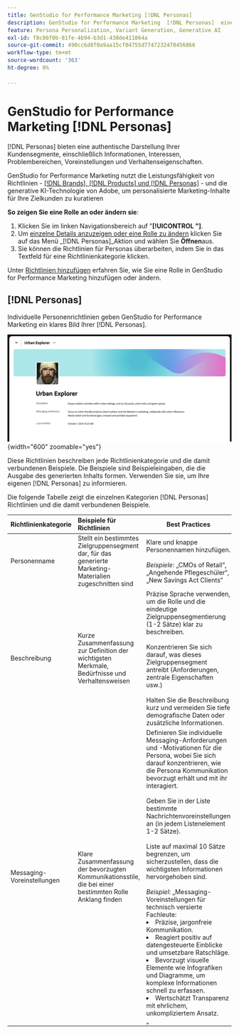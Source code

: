 ```yaml
---
title: GenStudio for Performance Marketing [!DNL Personas]
description: GenStudio for Performance Marketing  [!DNL Personas]  eine wahre Darstellung Ihrer Kundensegmente, in der deren Interessen, Probleme, Vorlieben und Verhaltenseigenschaften erfasst werden.
feature: Persona Personalization, Variant Generation, Generative AI
exl-id: f8c86f0b-81fe-4b94-b3d1-438de411864a
source-git-commit: 490cc6d8f0a9aa15cf04755d7747232470456866
workflow-type: tm+mt
source-wordcount: '363'
ht-degree: 0%

---
```


# GenStudio for Performance Marketing [!DNL Personas]

[!DNL Personas] bieten eine authentische Darstellung Ihrer Kundensegmente, einschließlich Informationen, Interessen, Problembereichen, Voreinstellungen und Verhaltenseigenschaften.

GenStudio for Performance Marketing nutzt die Leistungsfähigkeit von Richtlinien - [[!DNL Brands],  [!DNL Products] und  [!DNL Personas]](overview.md) - und die generative KI-Technologie von Adobe, um personalisierte Marketing-Inhalte für Ihre Zielkunden zu kuratieren&#x200B;

**So zeigen Sie eine Rolle an oder ändern sie**:

1. Klicken Sie im linken Navigationsbereich auf &quot;**[!UICONTROL &quot;]**.
1. Um [einzelne Details anzuzeigen oder eine Rolle zu ändern](add-guidelines.md#manage-personas) klicken Sie auf das Menü _[!DNL Personas]_Aktion und wählen Sie **Öffnen**aus.
1. Sie können die Richtlinien für Personas überarbeiten, indem Sie in das Textfeld für eine Richtlinienkategorie klicken.

Unter [Richtlinien hinzufügen](add-guidelines.md) erfahren Sie, wie Sie eine Rolle in GenStudio for Performance Marketing hinzufügen oder ändern.

## [!DNL Personas]

Individuelle Personenrichtlinien geben GenStudio for Performance Marketing ein klares Bild Ihrer [!DNL Personas].

![Persona-Richtlinien](/help/assets/personas.png){width="600" zoomable="yes"}

Diese Richtlinien beschreiben jede Richtlinienkategorie und die damit verbundenen Beispiele. Die Beispiele sind Beispieleingaben, die die Ausgabe des generierten Inhalts formen. Verwenden Sie sie, um Ihre eigenen [!DNL Personas] zu informieren.

Die folgende Tabelle zeigt die einzelnen Kategorien [!DNL Personas] Richtlinien und die damit verbundenen Beispiele.

| Richtlinienkategorie | Beispiele für Richtlinien | Best Practices |
| ------------------| :---------- |-------------|
| Personenname | Stellt ein bestimmtes Zielgruppensegment dar, für das generierte Marketing-Materialien zugeschnitten sind | Klare und knappe Personennamen hinzufügen.<br><br>_Beispiele_: „CMOs of Retail“, „Angehende Pflegeschüler“, „New Savings Act Clients“ |
| Beschreibung | Kurze Zusammenfassung zur Definition der wichtigsten Merkmale, Bedürfnisse und Verhaltensweisen | Präzise Sprache verwenden, um die Rolle und die eindeutige Zielgruppensegmentierung (1-2 Sätze) klar zu beschreiben.<br><br>Konzentrieren Sie sich darauf, was dieses Zielgruppensegment antreibt (Anforderungen, zentrale Eigenschaften usw.)<br><br>Halten Sie die Beschreibung kurz und vermeiden Sie tiefe demografische Daten oder zusätzliche Informationen. |
| Messaging-Voreinstellungen | Klare Zusammenfassung der bevorzugten Kommunikationsstile, die bei einer bestimmten Rolle Anklang finden | Definieren Sie individuelle Messaging-Anforderungen und -Motivationen für die Persona, wobei Sie sich darauf konzentrieren, wie die Persona Kommunikation bevorzugt erhält und mit ihr interagiert.<br><br>Geben Sie in der Liste bestimmte Nachrichtenvoreinstellungen an (in jedem Listenelement 1-2 Sätze).<br><br>Liste auf maximal 10 Sätze begrenzen, um sicherzustellen, dass die wichtigsten Informationen hervorgehoben sind.<br><br>_Beispiel_: „Messaging-Voreinstellungen für technisch versierte Fachleute:<li>Präzise, jargonfreie Kommunikation.</li><li>Reagiert positiv auf datengesteuerte Einblicke und umsetzbare Ratschläge.</li><li>Bevorzugt visuelle Elemente wie Infografiken und Diagramme, um komplexe Informationen schnell zu erfassen.</li><li>Wertschätzt Transparenz mit ehrlichem, unkompliziertem Ansatz.</li>„ |
